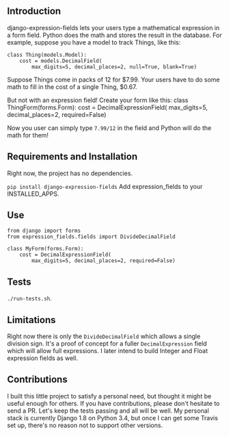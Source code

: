 Introduction
------------

django-expression-fields lets your users type a mathematical expression in a form field.
Python does the math and stores the result in the database. For example, suppose you have a model to track Things, like this:

    class Thing(models.Model):
    	cost = models.DecimalField(
    		max_digits=5, decimal_places=2, null=True, blank=True)

Suppose Things come in packs of 12 for $7.99. Your users have to do some math to fill in the cost of a single Thing, $0.67.

But not with an expression field! Create your form like this:
	class ThingForm(forms.Form):
		cost = DecimalExpressionField(
			max_digits=5, decimal_places=2, required=False)

Now you user can simply type `7.99/12` in the field and Python will do the math for them!


Requirements and Installation
-----------------------------

Right now, the project has no dependencies.

`pip install django-expression-fields`
Add expression_fields to your INSTALLED_APPS.


Use
---

	from django import forms
	from expression_fields.fields import DivideDecimalField

	class MyForm(forms.Form):
		cost = DecimalExpressionField(
			max_digits=5, decimal_places=2, required=False)


Tests
-----

`./run-tests.sh`.


Limitations
-----------

Right now there is only the `DivideDecimalField` which allows a single division sign.
It's a proof of concept for a fuller `DecimalExpression` field which will allow full expressions.
I later intend to build Integer and Float expression fields as well.


Contributions
-------------

I built this little project to satisfy a personal need, but thought it might be useful enough for others.
If you have contributions, please don't hesitate to send a PR.
Let's keep the tests passing and all will be well.
My personal stack is currently Django 1.8 on Python 3.4, but once I can get some Travis set up, there's no reason not to support other versions.

